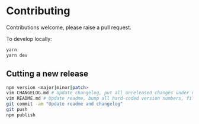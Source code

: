 # Contributing

Contributions welcome, please raise a pull request.

To develop locally:

```bash
yarn
yarn dev
```

## Cutting a new release

```bash
npm version <major|minor|patch>
vim CHANGELOG.md # Update changelog, put all unreleased changes under new heading.
vim README.md # Update readme, bump all hard-coded version numbers, file size if necessary.
git commit -am "Update readme and changelog"
git push
npm publish
```
